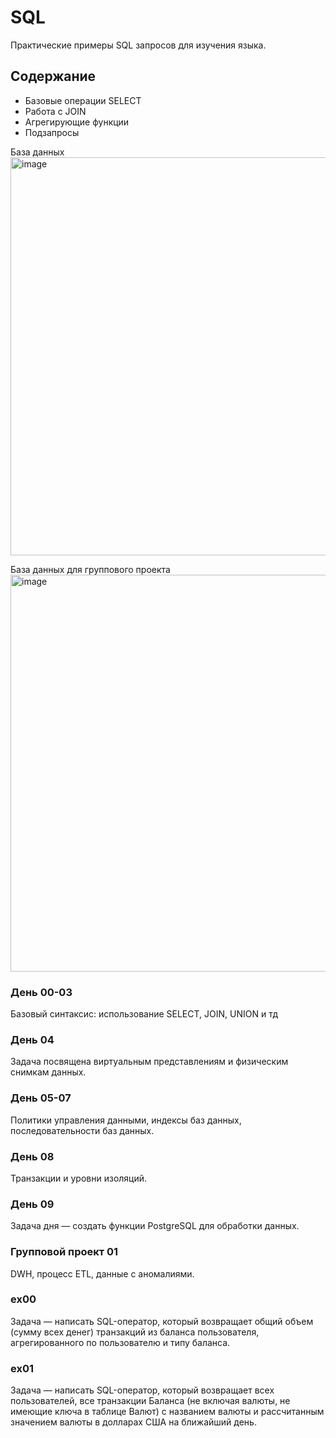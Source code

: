 # SQL
Практические примеры SQL запросов для изучения языка.

## Содержание
- Базовые операции SELECT
- Работа с JOIN
- Агрегирующие функции
- Подзапросы

База данных
<img width="637" alt="image" src="https://github.com/user-attachments/assets/a55eb8e6-74e8-4673-aa77-7a6c3c43c106" />

База данных для группового проекта 
<img width="635" alt="image" src="https://github.com/user-attachments/assets/4c5fdae8-dca1-46ff-8e45-f2502f6e7237" />

### День 00-03
Базовый синтаксис: использование SELECT, JOIN, UNION и тд

### День 04

Задача посвящена виртуальным представлениям и физическим снимкам данных.

 ### День 05-07

Политики управления данными, индексы баз данных, последовательности баз данных.

### День 08

Транзакции и уровни изоляций.

### День 09

Задача дня — создать функции PostgreSQL для обработки данных.

### Групповой проект 01

DWH, процесс ETL, данные с аномалиями.

### ex00

Задача — написать SQL-оператор, который возвращает
общий объем (сумму всех денег) транзакций
из баланса пользователя, агрегированного по пользователю и типу баланса.

### ex01

Задача — написать SQL-оператор, который возвращает
всех пользователей, все транзакции Баланса (не включая валюты, не имеющие ключа в таблице Валют)
с названием валюты и рассчитанным значением валюты в долларах США на ближайший день.
